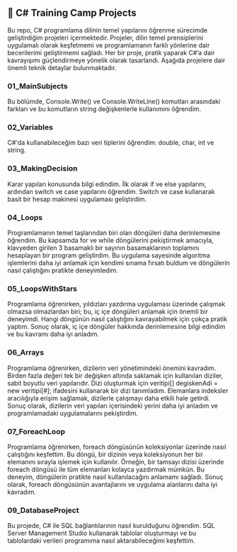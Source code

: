 ## 📌 C# Training Camp Projects
Bu repo, C# programlama dilinin temel yapılarını öğrenme sürecimde geliştirdiğim projeleri içermektedir. Projeler, dilin temel prensiplerini uygulamalı olarak keşfetmemi ve programlamanın farklı yönlerine dair becerilerimi geliştirmemi sağladı. Her bir proje, pratik yaparak C#’a dair kavrayışımı güçlendirmeye yönelik olarak tasarlandı. Aşağıda projelere dair önemli teknik detaylar bulunmaktadır.

### 01_MainSubjects
Bu bölümde, Console.Write() ve Console.WriteLine() komutları arasındaki farkları ve bu komutların string değişkenlerle kullanımını öğrendim.

### 02_Variables
C#'da kullanabileceğim bazı veri tiplerini öğrendim: double, char, int ve string.

### 03_MakingDecision
Karar yapıları konusunda bilgi edindim. İlk olarak if ve else yapılarını, ardından switch ve case yapılarını öğrendim. Switch ve case kullanarak basit bir hesap makinesi uygulaması geliştirdim.

### 04_Loops

Programlamanın temel taşlarından biri olan döngüleri daha derinlemesine öğrendim. Bu kapsamda for ve while döngülerini pekiştirmek amacıyla, klavyeden girilen 3 basamaklı bir sayının basamaklarının toplamını hesaplayan bir program geliştirdim. Bu uygulama sayesinde algoritma işlemlerini daha iyi anlamak için kendimi sınama fırsatı buldum ve döngülerin nasıl çalıştığını pratikte deneyimledim.

### 05_LoopsWithStars
Programlama öğrenirken, yıldızları yazdırma uygulaması üzerinde çalışmak olmazsa olmazlardan biri; bu, iç içe döngüleri anlamak için önemli bir deneyimdi. Hangi döngünün nasıl çalıştığını kavrayabilmek için çokça pratik yaptım. Sonuç olarak, iç içe döngüler hakkında derinlemesine bilgi edindim ve bu kavramı daha iyi anladım.

### 06_Arrays
Programlama öğrenirken, dizilerin veri yönetimindeki önemini kavradım. Birden fazla değeri tek bir değişken altında saklamak için kullanılan diziler, sabit boyutlu veri yapılarıdır. Dizi oluşturmak için veritipi[] degiskenAdi = new veritipi[#]; ifadesini kullanarak bir dizi tanımladım. Elemanlara indeksler aracılığıyla erişim sağlamak, dizilerle çalışmayı daha etkili hale getirdi. Sonuç olarak, dizilerin veri yapıları içerisindeki yerini daha iyi anladım ve programlamadaki uygulamalarını pekiştirdim.

### 07_ForeachLoop
Programlama öğrenirken, foreach döngüsünün koleksiyonlar üzerinde nasıl çalıştığını keşfettim. Bu döngü, bir dizinin veya koleksiyonun her bir elemanını sırayla işlemek için kullanılır. Örneğin, bir tamsayı dizisi üzerinde foreach döngüsü ile tüm elemanları kolayca yazdırmak mümkün. Bu deneyim, döngülerin pratikte nasıl kullanılacağını anlamamı sağladı. Sonuç olarak, foreach döngüsünün avantajlarını ve uygulama alanlarını daha iyi kavradım.

### 09_DatabaseProject
Bu projede, C# ile SQL bağlantılarının nasıl kurulduğunu öğrendim. SQL Server Management Studio kullanarak tablolar oluşturmayı ve bu tablolardaki verileri programıma nasıl aktarabileceğimi keşfettim.
